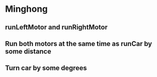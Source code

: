 # Minghong
## runLeftMotor and runRightMotor
## Run both motors at the same time as runCar by some distance
## Turn car by some degrees
